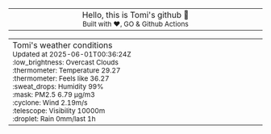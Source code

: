 
<div align="center">
<table>
<tbody>
<td align="center">
<img width="2000" height="0"><br>
Hello, this is Tomi's github 👋<br>
<sup>Built with ❤️, GO & Github Actions</sup><br>
<img width="2000" height="0">
</td>
</tbody>
</table>
</div>
<table>
<tbody>
<td align="left">
<img width="2000" height="0"><br>
Tomi's weather conditions<br>
<sup>Updated at 2025-06-01T00:36:24Z</sup><br>
<sup>:low_brightness: Overcast Clouds</sup><br>
<sup>:thermometer: Temperature 29.27 </sup><br>
<sup>:thermometer: Feels like 36.27</sup><br>
<sup>:sweat_drops: Humidity 99%</sup><br>
<sup>:mask: PM2.5 6.79 μg/m3</sup><br>
<sup>:cyclone: Wind 2.19m/s </sup><br>
<sup>:telescope: Visibility 10000m </sup><br>
<sup>:droplet: Rain 0mm/last 1h </sup><br>
<img width="2000" height="0">
</td>
<td align="left">
<img width="2000" height="0"><br>
<br>
<img width="2000" height="0">
</td>
</tbody>
</table>
</div>
    
